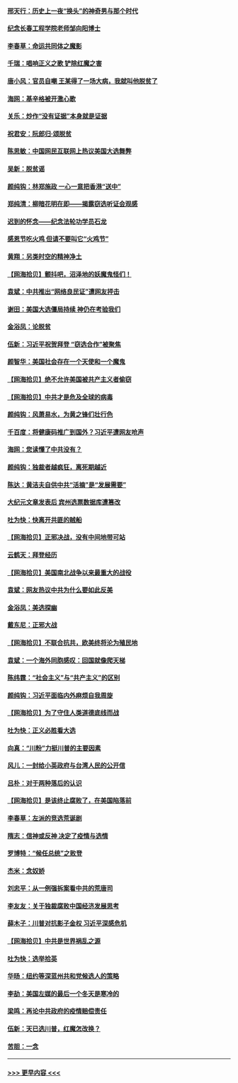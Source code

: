 #### [邢天行：历史上一夜“换头”的神奇男与那个时代](../pages/nsc993/n12589424.md?t=12021251) 
#### [纪念长春工程学院老师邹向阳博士](../pages/nsc993/n12585390.md?t=12021251) 
#### [李春草：命运共同体之魔影](../pages/nsc993/n12585026.md?t=12021251) 
#### [千瑞：唱响正义之歌 铲除红魔之害](../pages/nsc993/n12585002.md?t=12021251) 
#### [唐小风：官员自嘲 王某得了一场大病，我就叫他脱贫了](../pages/nsc993/n12584981.md?t=12021251) 
#### [海网：基辛格被开激心歌](../pages/nsc993/n12584946.md?t=12021251) 
#### [关乐：炒作“没有证据”本身就是证据](../pages/nsc993/n12583146.md?t=12021251) 
#### [祝君安：阮郎归‧颂脱贫](../pages/nsc993/n12583119.md?t=12021251) 
#### [陈思敏：中国网民互联网上热议美国大选舞弊](../pages/nsc993/n12582845.md?t=12021251) 
#### [吴新：脱贫谣](../pages/nsc993/n12580839.md?t=12021251) 
#### [颜纯钩：林郑施政 一心一意把香港“送中”](../pages/nsc993/n12580805.md?t=12021251) 
#### [郑纯清：柳暗花明在即——揭露窃选听证会观感](../pages/nsc993/n12580795.md?t=12021251) 
#### [迟到的怀念——纪念法轮功学员石龙](../pages/nsc993/n12580245.md?t=12021251) 
#### [感恩节吃火鸡  但请不要叫它“火鸡节”](../pages/nsc993/n12580252.md?t=12021251) 
#### [黄翔：另类时空的精神净土](../pages/nsc993/n12578638.md?t=12021251) 
#### [【网海拾贝】颤抖吧，沼泽地的妖魔鬼怪们！](../pages/nsc993/n12578552.md?t=12021251) 
#### [袁斌：中共推出“网络良民证”遭网友抨击](../pages/nsc993/n12578511.md?t=12021251) 
#### [谢田：美国大选僵局持续 神仍在考验我们](../pages/nsc993/n12577432.md?t=12021251) 
#### [金浴凤：论脱贫](../pages/nsc993/n12576386.md?t=12021251) 
#### [伍新：习近平祝贺拜登 “窃选合作”被聚焦](../pages/nsc993/n12576358.md?t=12021251) 
#### [颜智华：美国社会存在一个天使和一个魔鬼](../pages/nsc993/n12574299.md?t=12021251) 
#### [【网海拾贝】绝不允许美国被共产主义者偷窃](../pages/nsc993/n12573396.md?t=12021251) 
#### [【网海拾贝】中共才是危及全球的病毒](../pages/nsc993/n12571204.md?t=12021251) 
#### [颜纯钩：风萧易水，为黄之锋们壮行色](../pages/nsc993/n12571487.md?t=12021251) 
#### [千百度：将健康码推广到国外？习近平遭网友呛声](../pages/nsc993/n12570808.md?t=12021251) 
#### [海网：您读懂了中共没有？](../pages/nsc993/n12570487.md?t=12021251) 
#### [颜纯钩：独裁者越疯狂，离死期越近](../pages/nsc993/n12569055.md?t=12021251) 
#### [陈达：黄洁夫自供中共“活摘”是“发展需要”](../pages/nsc993/n12568541.md?t=12021251) 
#### [大纪元文章发表后 宾州选票数据库遭篡改](../pages/nsc993/n12568105.md?t=12021251) 
#### [吐为快：快离开共匪的贼船](../pages/nsc993/n12568462.md?t=12021251) 
#### [【网海拾贝】正邪决战，没有中间地带可站](../pages/nsc993/n12568439.md?t=12021251) 
#### [云鹤天：拜登经历](../pages/nsc993/n12567294.md?t=12021251) 
#### [【网海拾贝】美国南北战争以来最重大的战役](../pages/nsc993/n12567247.md?t=12021251) 
#### [袁斌：网友热议中共为什么要如此反美](../pages/nsc993/n12567162.md?t=12021251) 
#### [金浴凤：美选探幽](../pages/nsc993/n12567147.md?t=12021251) 
#### [戴东尼：正邪大战](../pages/nsc993/n12567033.md?t=12021251) 
#### [【网海拾贝】不联合抗共，欧美终将沦为殖民地](../pages/nsc993/n12565068.md?t=12021251) 
#### [袁斌：一个海外同胞感叹：回国就像爬天梯](../pages/nsc993/n12564986.md?t=12021251) 
#### [陈纬霆：“社会主义”与“共产主义”的区别](../pages/nsc993/n12562417.md?t=12021251) 
#### [颜纯钩：习近平面临内外麻烦自我周旋](../pages/nsc993/n12563356.md?t=12021251) 
#### [【网海拾贝】为了守住人类道德底线而战](../pages/nsc993/n12562542.md?t=12021251) 
#### [吐为快：正义必胜看大选](../pages/nsc993/n12561967.md?t=12021251) 
#### [向真：“川粉”力挺川普的主要因素](../pages/nsc993/n12560774.md?t=12021251) 
#### [风儿：一封给小英政府与台湾人民的公开信](../pages/nsc993/n12560581.md?t=12021251) 
#### [吕朴：对于两种落后的认识](../pages/nsc993/n12560492.md?t=12021251) 
#### [【网海拾贝】是该终止腐败了，在美国陷落前](../pages/nsc993/n12559936.md?t=12021251) 
#### [李春草：左派的竞选荒诞剧](../pages/nsc993/n12558380.md?t=12021251) 
#### [隋志：信神或反神 决定了疫情与选情](../pages/nsc993/n12558255.md?t=12021251) 
#### [罗博特：“候任总统”之败登](../pages/nsc993/n12558189.md?t=12021251) 
#### [杰米：念奴娇](../pages/nsc993/n12558174.md?t=12021251) 
#### [刘忠平：从一例强拆案看中共的荒唐司](../pages/nsc993/n12558036.md?t=12021251) 
#### [李友友：关于独裁腐败中国经济发展思考](../pages/nsc993/n12558004.md?t=12021251) 
#### [薛木子：川普对抗影子金权 习近平深感危机](../pages/nsc993/n12557342.md?t=12021251) 
#### [【网海拾贝】中共是世界祸乱之源](../pages/nsc993/n12555353.md?t=12021251) 
#### [吐为快：选举拾英](../pages/nsc993/n12555041.md?t=12021251) 
#### [华旸：纽约等深蓝州共和党候选人的策略](../pages/nsc993/n12554309.md?t=12021251) 
#### [李劼：美国左媒的最后一个冬天是寒冷的](../pages/nsc993/n12552947.md?t=12021251) 
#### [梁鸣：再论中共政府的疫情赔偿责任](../pages/nsc993/n12553012.md?t=12021251) 
#### [伍新：天已选川普，红魔怎改换？](../pages/nsc993/n12552970.md?t=12021251) 
#### [苦胆：一念](../pages/nsc993/n12552957.md?t=12021251) 

----
#### [ >>> 更早内容 <<< ](../indexes/nsc993-earlier.md)

